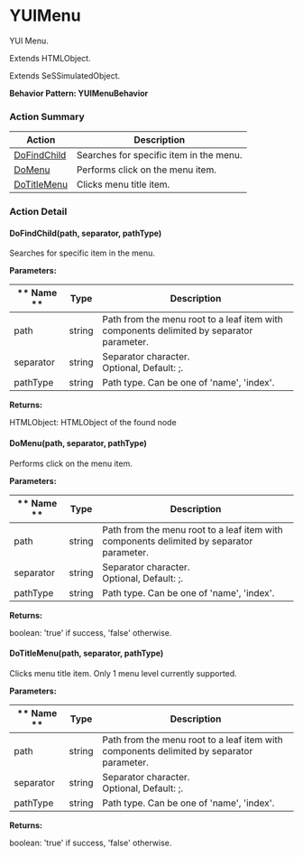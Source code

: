 # YUIMenu

YUI Menu.
 
Extends HTMLObject.

Extends SeSSimulatedObject.





**Behavior Pattern: YUIMenuBehavior**


<!-- ============================== property summary ========================== -->

	
<!-- ============================== action summary ========================== -->



### Action Summary

|  **Action** | **Description** | 
| ----------- | --------------- |
|	[DoFindChild](#DoFindChild) | Searches for specific item in the menu. |
|	[DoMenu](#DoMenu) | Performs click on the menu item. |
|	[DoTitleMenu](#DoTitleMenu) | Clicks menu title item. |




<!-- ============================== property detail ========================== -->
	
	
<!-- ============================== action detail ========================== -->
	
### Action Detail
		
<a name="DoFindChild"></a>    
#### DoFindChild(path, separator, pathType)

Searches for specific item in the menu.


**Parameters:**

|	** Name ** | **Type** | **Description** |
| ---------- | -------- | --------------- |
| path | string |	Path from the menu root to a leaf item with components delimited by separator parameter. |
| separator | string |	Separator character.<br>Optional, Default: ;. |
| pathType | string |	Path type. Can be one of 'name', 'index'. |




**Returns:**

HTMLObject: HTMLObject of the found node




<a name="DoMenu"></a>    
#### DoMenu(path, separator, pathType)

Performs click on the menu item.


**Parameters:**

|	** Name ** | **Type** | **Description** |
| ---------- | -------- | --------------- |
| path | string |	Path from the menu root to a leaf item with components delimited by separator parameter. |
| separator | string |	Separator character.<br>Optional, Default: ;. |
| pathType | string |	Path type. Can be one of 'name', 'index'. |




**Returns:**

boolean: 'true' if success, 'false' otherwise.




<a name="DoTitleMenu"></a>    
#### DoTitleMenu(path, separator, pathType)

Clicks menu title item. Only 1 menu level currently supported.


**Parameters:**

|	** Name ** | **Type** | **Description** |
| ---------- | -------- | --------------- |
| path | string |	Path from the menu root to a leaf item with components delimited by separator parameter. |
| separator | string |	Separator character.<br>Optional, Default: ;. |
| pathType | string |	Path type. Can be one of 'name', 'index'. |




**Returns:**

boolean: 'true' if success, 'false' otherwise.




	

